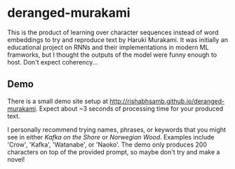 # deranged-murakami
This is the product of learning over character sequences instead of word embeddings to try and reproduce text by Haruki Murakami. It was initially an educational project on RNNs and their implementations in modern ML framworks, but I thought the outputs of the model were funny enough to host. Don't expect coherency...

## Demo
There is a small demo site setup at http://rishabhsamb.github.io/deranged-murakami. Expect about ~3 seconds of processing time for your produced text.

I personally recommend trying names, phrases, or keywords that you might see in either _Kafka on the Shore_ or _Norwegian Wood_. Examples include 'Crow', 'Kafka', 'Watanabe', or 'Naoko'. The demo only produces 200 characters on top of the provided prompt, so maybe don't try and make a novel!

